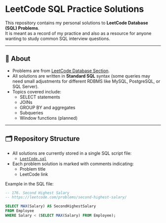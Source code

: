 # LeetCode SQL Practice Solutions

This repository contains my personal solutions to **LeetCode Database (SQL) Problems**.  
It is meant as a record of my practice and also as a resource for anyone wanting to study common SQL interview questions.

---

## 📌 About

- Problems are from [LeetCode Database Section](https://leetcode.com/problemset/database/).
- All solutions are written in **Standard SQL** syntax (some queries may need small adjustments for different RDBMS like MySQL, PostgreSQL, or SQL Server).
- Topics covered include:
  - SELECT statements
  - JOINs
  - GROUP BY and aggregates
  - Subqueries
  - Window functions (planned)

---

## 🗂️ Repository Structure

- All solutions are currently stored in a single SQL script file:
  - [`LeetCode.sql`](./LeetCode.sql)
- Each problem solution is marked with comments indicating:
  - Problem title
  - LeetCode link

Example in the SQL file:
```sql
-- 176. Second Highest Salary
-- https://leetcode.com/problems/second-highest-salary/

SELECT MAX(Salary) AS SecondHighestSalary
FROM Employee
WHERE Salary < (SELECT MAX(Salary) FROM Employee);
